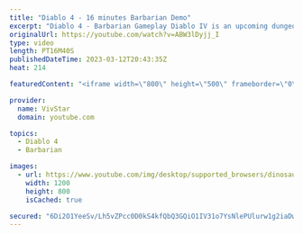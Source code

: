 ```yaml
---
title: "Diablo 4 - 16 minutes Barbarian Demo"
excerpt: "Diablo 4 - Barbarian Gameplay Diablo IV is an upcoming dungeon crawler action role-playing game by Blizzard Entertainment, ..."
originalUrl: https://youtube.com/watch?v=ABW3lDyjj_I
type: video
length: PT16M40S
publishedDateTime: 2023-03-12T20:43:35Z
heat: 214

featuredContent: "<iframe width=\"800\" height=\"500\" frameborder=\"0\" src=\"https://www.youtube.com/embed/ABW3lDyjj_I\" allow=\"accelerometer; autoplay; encrypted-media; gyroscope; picture-in-picture\" allowfullscreen></iframe>"

provider:
  name: VivStar
  domain: youtube.com

topics:
  - Diablo 4
  - Barbarian

images:
  - url: https://www.youtube.com/img/desktop/supported_browsers/dinosaur.png
    width: 1200
    height: 800
    isCached: true

secured: "6Di2O1YeeSv/Lh5vZPcc0D0kS4kfQbQ3GQiO1IV31o7YsNlePUlurw1g2iaDwwS3Kn8GZ2l305lCYeQPz3LmmXrb1Oo+3DPdOjA0/WBTWrNCuCgy+yv2VEtieo982SvsKaFGbiNQsVkbuAz4o/zugql/rpcwgsTd/0VHPqtnRIEmdpQJKdhUWJVPfp1aRpVWHepAssH8GyymcuAeJozzqJ+rQqrpuIYQR/7dK2eBuimgONHmqeMM5u0foOPqiyYiDiZN+9PbDK2OyrSu8fHFC75V5ottyn8qQC+rEVj6ZYtQyNWlACVeKCZqcDCiNl55v/zmy/jxFbcnik8iOvJmqeCZ2LObpKVudjyAu2HygKlhTYd7S88njtQQbs7axYdFQc7AB6iwuKBtdBi+6wUcugR3wpYZH37je8dJmDmk6Og=;/nLU58qHKuVQHCsk+qCWkA=="
---
```


